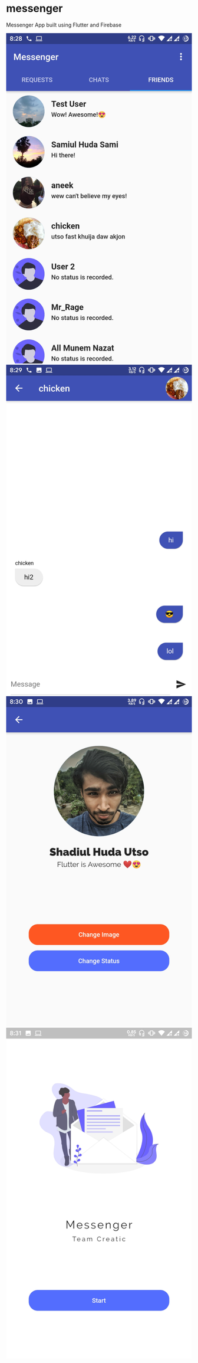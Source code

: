# messenger

Messenger App built using Flutter and Firebase

 <div align="center">
    <img src="/Screenshot (1).jpg"</img>
</div>
 <div align="center">
    <img src="/Screenshot (2).jpg"</img>
</div>
 <div align="center">
    <img src="/Screenshot (3).jpg"</img>
</div>
 <div align="center">
    <img src="/Screenshot (4).jpg"</img>
</div>
